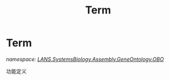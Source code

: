 ﻿---
title: Term
---

# Term
_namespace: [LANS.SystemsBiology.Assembly.GeneOntology.OBO](N-LANS.SystemsBiology.Assembly.GeneOntology.OBO.html)_

功能定义




